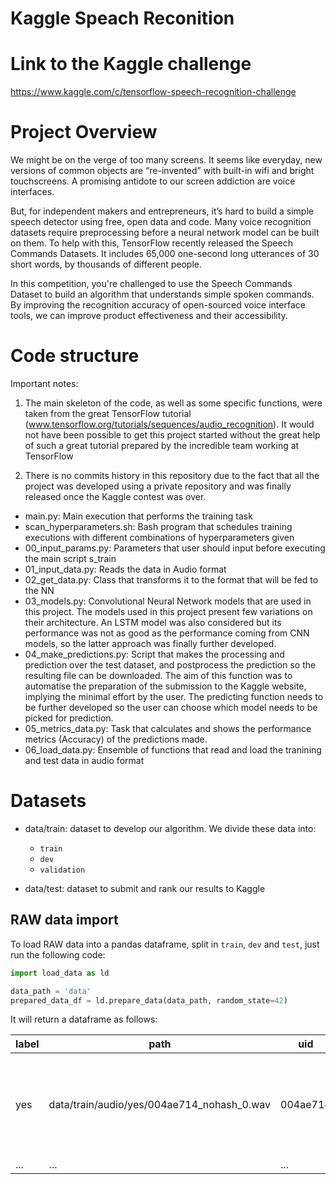 # Kaggle Speach Reconition 

# Link to the Kaggle challenge
https://www.kaggle.com/c/tensorflow-speech-recognition-challenge

# Project Overview
We might be on the verge of too many screens. It seems like everyday, new versions of common objects are “re-invented” with built-in wifi and bright touchscreens. A promising antidote to our screen addiction are voice interfaces.

But, for independent makers and entrepreneurs, it’s hard to build a simple speech detector using free, open data and code. Many voice recognition datasets require preprocessing before a neural network model can be built on them. To help with this, TensorFlow recently released the Speech Commands Datasets. It includes 65,000 one-second long utterances of 30 short words, by thousands of different people.

In this competition, you're challenged to use the Speech Commands Dataset to build an algorithm that understands simple spoken commands. By improving the recognition accuracy of open-sourced voice interface tools, we can improve product effectiveness and their accessibility.

# Code structure

Important notes: 

1) The main skeleton of the code, as well as some specific functions, were taken from the great TensorFlow tutorial (www.tensorflow.org/tutorials/sequences/audio_recognition). It would not have been possible to get this project started without the great help of such a great tutorial prepared by the incredible team working at TensorFlow

2) There is no commits history in this repository due to the fact that all the project was developed using a private repository and was finally released once the Kaggle contest was over.

- main.py: Main execution that performs the training task
- scan_hyperparameters.sh: Bash program that schedules training executions with different combinations of hyperparameters given
- 00_input_params.py: Parameters that user should input before executing the main script s_train
- 01_input_data.py: Reads the data in Audio format 
- 02_get_data.py: Class that transforms it to the format that will be fed to the NN
- 03_models.py: Convolutional Neural Network models that are used in this project. The models used in this project present few variations on their architecture. An LSTM model was also considered but its performance was not as good as the performance coming from CNN models, so the latter approach was finally further developed.
- 04_make_predictions.py: Script that makes the processing and prediction over the test dataset, and postprocess the prediction so the resulting file can be downloaded. The aim of this function was to automatise the preparation of the submission to the Kaggle website, implying the minimal effort by the user. The predicting function needs to be further developed so the user can choose which model needs to be picked for prediction. 
- 05_metrics_data.py: Task that calculates and shows the performance metrics (Accuracy) of the predictions made.
- 06_load_data.py: Ensemble of functions that read and load the tranining and test data in audio format

# Datasets
* data/train: dataset to develop our algorithm. We divide these data into:
  * ``train``
  * ``dev``
  * ``validation``

* data/test: dataset to submit and rank our results to Kaggle

## RAW data import
To load RAW data into a pandas dataframe, split in `train`, `dev` and `test`, just run the following code:
```python
import load_data as ld

data_path = 'data'
prepared_data_df = ld.prepare_data(data_path, random_state=42)
```

It will return a dataframe as follows:

|label |path |uid |wav |set|
|------|-----|----|----|---|
|yes|data/train/audio/yes/004ae714_nohash_0.wav|004ae714|\[-91, -176, -111, -95, -120, -151, -133, -133,..|train|
|...|...|...|...|...|

